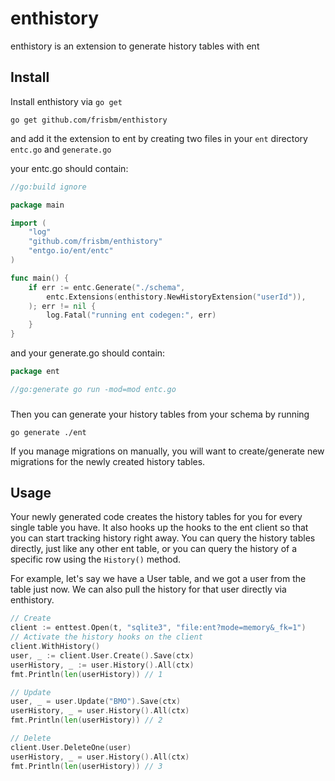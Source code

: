 # enthistory
enthistory is an extension to generate history tables with ent

## Install
Install enthistory via `go get`
```shell
go get github.com/frisbm/enthistory
```
and add it the extension to ent by creating two files in your `ent` directory `entc.go` and `generate.go`

your entc.go should contain:
```go
//go:build ignore

package main

import (
	"log"
	"github.com/frisbm/enthistory"
	"entgo.io/ent/entc"
)

func main() {
	if err := entc.Generate("./schema",
		entc.Extensions(enthistory.NewHistoryExtension("userId")),
	); err != nil {
		log.Fatal("running ent codegen:", err)
	}
}
```

and your generate.go should contain:
```go
package ent

//go:generate go run -mod=mod entc.go
```

###

Then you can generate your history tables from your schema by running 
```shell
go generate ./ent
```

If you manage migrations on manually, you will want to create/generate new migrations for the newly created history tables.

## Usage

Your newly generated code creates the history tables for you for every single table you have. It also hooks up the hooks to the ent client so that you can start tracking history right away.
You can query the history tables directly, just like any other ent table, or you can query the history of a specific row using the `History()` method.

For example, let's say we have a User table, and we got a user from the table just now. We can also pull the history for that user directly via enthistory.

```go
// Create
client := enttest.Open(t, "sqlite3", "file:ent?mode=memory&_fk=1")
// Activate the history hooks on the client
client.WithHistory()
user, _ := client.User.Create().Save(ctx)
userHistory, _ := user.History().All(ctx)
fmt.Println(len(userHistory)) // 1

// Update
user, _ = user.Update("BMO").Save(ctx)
userHistory, _ = user.History().All(ctx)
fmt.Println(len(userHistory)) // 2

// Delete
client.User.DeleteOne(user)
userHistory, _ = user.History().All(ctx)
fmt.Println(len(userHistory)) // 3
```
